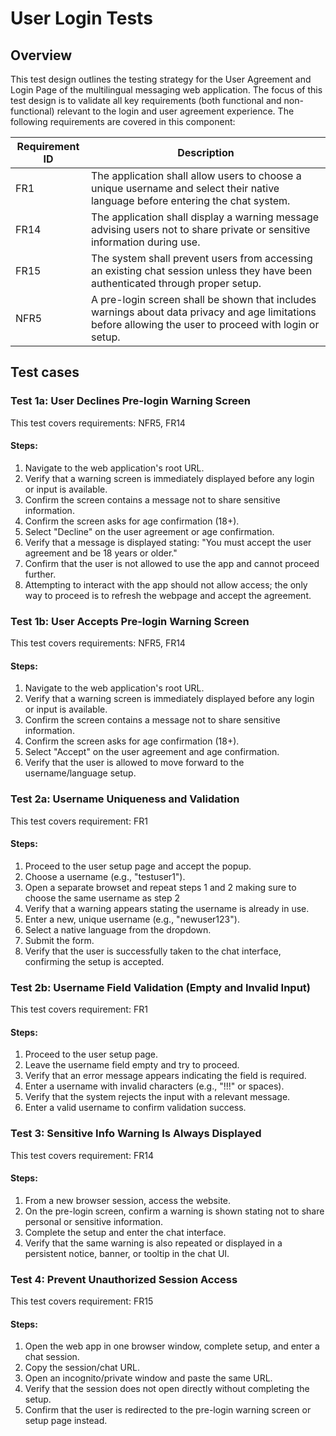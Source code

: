# User Login Tests

## Overview
This test design outlines the testing strategy for the User Agreement and Login Page of the multilingual messaging web application. The focus of this test design is to validate all key requirements (both functional and non-functional) relevant to the login and user agreement experience. The following requirements are covered in this component:

| Requirement ID | Description                                                                                                                                              |
|----------------|----------------------------------------------------------------------------------------------------------------------------------------------------------|
| FR1            | The application shall allow users to choose a unique username and select their native language before entering the chat system.                          |
| FR14           | The application shall display a warning message advising users not to share private or sensitive information during use.                                 |
| FR15           | The system shall prevent users from accessing an existing chat session unless they have been authenticated through proper setup.                         |
| NFR5           | A pre-login screen shall be shown that includes warnings about data privacy and age limitations before allowing the user to proceed with login or setup. |

## Test cases

### Test 1a: User Declines Pre-login Warning Screen
This test covers requirements: NFR5, FR14

#### Steps:
1. Navigate to the web application's root URL.
2. Verify that a warning screen is immediately displayed before any login or input is available.
3. Confirm the screen contains a message not to share sensitive information.
4. Confirm the screen asks for age confirmation (18+).
5. Select "Decline" on the user agreement or age confirmation.
6. Verify that a message is displayed stating: "You must accept the user agreement and be 18 years or older."
7. Confirm that the user is not allowed to use the app and cannot proceed further.
8. Attempting to interact with the app should not allow access; the only way to proceed is to refresh the webpage and accept the agreement.

### Test 1b: User Accepts Pre-login Warning Screen
This test covers requirements: NFR5, FR14

#### Steps:
1. Navigate to the web application's root URL.
2. Verify that a warning screen is immediately displayed before any login or input is available.
3. Confirm the screen contains a message not to share sensitive information.
4. Confirm the screen asks for age confirmation (18+).
5. Select "Accept" on the user agreement and age confirmation.
6. Verify that the user is allowed to move forward to the username/language setup.

### Test 2a: Username Uniqueness and Validation
This test covers requirement: FR1

#### Steps:
1. Proceed to the user setup page and accept the popup.
2. Choose a username (e.g., "testuser1").
3. Open a separate browset and repeat steps 1 and 2 making sure to choose the same username as step 2
4. Verify that a warning appears stating the username is already in use.
5. Enter a new, unique username (e.g., "newuser123").
6. Select a native language from the dropdown.
7. Submit the form.
8. Verify that the user is successfully taken to the chat interface, confirming the setup is accepted.

### Test 2b: Username Field Validation (Empty and Invalid Input)
This test covers requirement: FR1

#### Steps:
1. Proceed to the user setup page.
2. Leave the username field empty and try to proceed.
3. Verify that an error message appears indicating the field is required.
4. Enter a username with invalid characters (e.g., "!!!" or spaces).
5. Verify that the system rejects the input with a relevant message.
6. Enter a valid username to confirm validation success.

### Test 3: Sensitive Info Warning Is Always Displayed
This test covers requirement: FR14

#### Steps:
1. From a new browser session, access the website.
2. On the pre-login screen, confirm a warning is shown stating not to share personal or sensitive information.
3. Complete the setup and enter the chat interface.
4. Verify that the same warning is also repeated or displayed in a persistent notice, banner, or tooltip in the chat UI.

### Test 4: Prevent Unauthorized Session Access
This test covers requirement: FR15

#### Steps:
1. Open the web app in one browser window, complete setup, and enter a chat session.
2. Copy the session/chat URL.
3. Open an incognito/private window and paste the same URL.
4. Verify that the session does not open directly without completing the setup.
5. Confirm that the user is redirected to the pre-login warning screen or setup page instead.
